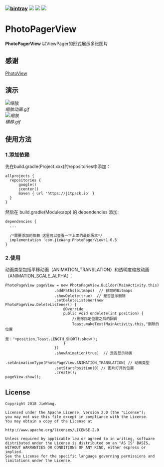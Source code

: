 ### [![bintray](https://img.shields.io/bintray/v/jiewang19951030/Maven/PhotoPagerView.svg)](https://bintray.com/jiewang19951030/Maven/PhotoPagerView)  ![](https://img.shields.io/badge/language-java-orange.svg) [![](https://img.shields.io/badge/license-Apache2.0-green.svg)](https://opensource.org/licenses/apache2.0.php) ![](https://img.shields.io/badge/qq-200522649-red.svg)
# PhotoPagerView
**PhotoPagerView** 以ViewPager的形式展示多张图片 <br>
## 感谢
[PhotoView](https://github.com/chrisbanes/PhotoView)
## 演示
![缩放](https://github.com/mCyp/PhotoPagerView/blob/master/app/src/main/res/drawable/scale.gif)<br>
<cite>缩放动画.gif<cite><br>
![缩放](https://github.com/mCyp/PhotoPagerView/blob/master/app/src/main/res/drawable/translate.gif)<br>
横移.gif

## 使用方法
### 1.添加依赖
  先在build.gradle(Project:xxx)的repositories中添加：
  ```
  allprojects {
    repositories {
        google()
        jcenter()
        maven { url 'https://jitpack.io' }
    }
}
  ```
  然后在 build.gradle(Module:app) 的 dependencies 添加:
  ```
 dependencies {
    ...
   
    /*需要添加的依赖 这里可以查看一下上面的最新版本*/
    implementation 'com.jieWang:PhotoPagerView:1.0.5'
 }
  ```
### 2.使用
  动画类型包括平移动画（ANIMATION_TRANSLATION）和透明度缩放动画（ANIMATION_SCALE_ALPHA）：
  ```
  PhotoPageView pageView = new PhotoPageView.Builder(MainActivity.this) 
                        .addPaths(bitmaps)  // 获取的Bitmaps
                        .showDelete(true)  // 是否显示删除
                        .setDeleteListener(new PhotoPageView.DeleteListener() {
                            @Override
                            public void ondelete(int position) {
                                //删除指定位置之后的回调
                                Toast.makeText(MainActivity.this,"删除的位置
                                  是："+position,Toast.LENGTH_SHORT).show();
                            }
                        })
                        .showAnimation(true)  // 是否显示动画
                        .setAnimationType(PhotoPageView.ANIMATION_TRANSLATION) // 动画类型 
                        .setStartPosition(0) // 图片打开的位置
                        .create();
  pageView.show();
  ```
## License
  ```
  Copyright 2018 JieWang.

  Licensed under the Apache License, Version 2.0 (the "License");
  you may not use this file except in compliance with the License.
  You may obtain a copy of the License at

  http://www.apache.org/licenses/LICENSE-2.0

  Unless required by applicable law or agreed to in writing, software
  distributed under the License is distributed on an "AS IS" BASIS,
  WITHOUT WARRANTIES OR CONDITIONS OF ANY KIND, either express or implied.
  See the License for the specific language governing permissions and
  limitations under the License.
  ```


